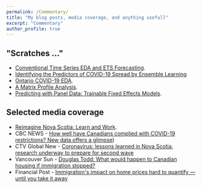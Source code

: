 ```yaml
---
permalink: /Commentary/
title: "My blog posts, media coverage, and anything usefull"
excerpt: "Commentary"
author_profile: true
---
```


## "Scratches ..."

- [Conventional Time Series EDA and ETS Forecasting](https://raw.githack.com/yaydede/Blog_posts/main/TimeSeries.html). 
- [Identifying the Predictors of COVID-19 Spread by Ensemble Learning](https://raw.githack.com/yaydede/Blog_posts/main/Tree_v7.html)
- [Ontario COVID-19 EDA](https://raw.githack.com/yaydede/Blog_posts/main/EDA.html). 
- [A Matrix Profile Analysis](https://raw.githack.com/yaydede/Blog_posts/main/MPA.html). 
- [Predicting with Panel Data: Trainable Fixed Effects Models](https://raw.githack.com/yaydede/Blog_posts/main/PARMOD_v3.html). 

## Selected media coverage
- [Reimagine Nova Scotia: Learn and Work](https://raw.githack.com/yaydede/Blog_posts/main/learnandwork.pdf). 
- CBC NEWS - [How well have Canadians complied with COVID-19 restrictions? New data offers a glimpse](https://www.cbc.ca/news/canada/mobility-covid-restrictions-compliance-1.5956947))
- CTV Global New - [Coronavirus: lessons learned in Nova Scotia, research underway to prepare for second wave](https://globalnews.ca/news/7012816/coronavirus-lessons-learned-in-nova-scotia-research-underway-to-prepare-for-second-wave/)
- Vancouver Sun - [Douglas Todd: What would happen to Canadian housing if immigration stopped?](https://multiculturalmeanderings.com/2019/07/13/douglas-todd-what-would-happen-to-canadian-housing-if-immigration-stopped/)
- Financial Post - [Immigration's impact on home prices hard to quantify — until you take it away](https://financialpost.com/real-estate/immigrations-impact-on-home-prices-hard-to-quantify-until-you-take-it-away)

 
  
